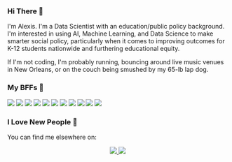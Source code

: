 ### Hi There 👋
I'm Alexis. I'm a Data Scientist with an education/public policy background. I'm interested in using AI, Machine Learning, and Data Science to make smarter social policy, particularly when it comes to improving outcomes for K-12 students nationwide and furthering educational equity. 

If I'm not coding, I'm probably running, bouncing around live music venues in New Orleans, or on the couch being smushed by my 65-lb lap dog.

### My BFFs 🔧 
![](https://img.shields.io/badge/Code-Python-informational?style=flat&logo=python&logoColor=white&color=orange)
![](https://img.shields.io/badge/Tools-Jupyter-informational?style=flat&logo=Jupyter&logoColor=white&color=orange)
![](https://img.shields.io/badge/Tools-Numpy-informational?style=flat&logo=Numpy&logoColor=white&color=orange)
![](https://img.shields.io/badge/Tools-Pandas-informational?style=flat&logo=Pandas&logoColor=white&color=orange)
![](https://img.shields.io/badge/Tools-SciPy-informational?style=flat&logo=SciPy&logoColor=white&color=orange)
![](https://img.shields.io/badge/Tools-SciKit_Learn-informational?style=flat&logo=scikit-learn&logoColor=white&color=orange)
![](https://img.shields.io/badge/Tools-VS_Code-informational?style=flat&logo=visual-studio-code&logoColor=white&color=orange)
![](https://img.shields.io/badge/Shell-Bash-informational?style=flat&logo=gnu-bash&logoColor=white&color=orange)
![](https://img.shields.io/badge/Tools-JSON-informational?style=flat&logo=JSON&logoColor=white&color=orange)
![](https://img.shields.io/badge/Tools-geoJSON-informational?style=flat&logo=geoJSON&logoColor=white&color=orange)
![](https://img.shields.io/badge/Tools-GitHub-informational?style=flat&logo=GitHub&logoColor=white&color=orange)

### I Love New People 💬 
You can find me elsewhere on: 
 <p align='center'>
  <a href="https://www.linkedin.com/in/alexis-kedo-6172b294/">
    <img src="https://img.shields.io/badge/linkedin-%230077B5.svg?&style=for-the-badge&logo=linkedin&logoColor=white" />
  <a href="https://alexiskedo.medium.com/?p=413b78f52dc9">
    <img src="https://img.shields.io/badge/Medium-12100E?style=for-the-badge&logo=medium&logoColor=white" />

<!-- 
**alexiskedo/alexiskedo** is a ✨ _special_ ✨ repository because its `README.md` (this file) appears on your GitHub profile.

Here are some ideas to get you started:

- 🔭 I’m currently working on ...
- 🌱 I’m currently learning ...
- 👯 I’m looking to collaborate on ...
- 🤔 I’m looking for help with ...
- 💬 Ask me about ...
- 📫 How to reach me: ...
- 😄 Pronouns: ...
- ⚡ Fun fact: ...
-->
